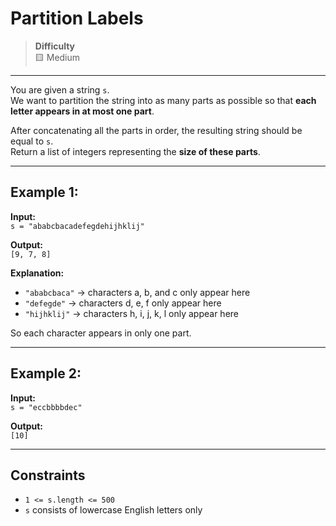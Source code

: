 # Partition Labels

> **Difficulty**  
> 🟨 Medium

---

You are given a string `s`.  
We want to partition the string into as many parts as possible so that **each letter appears in at most one part**.  

After concatenating all the parts in order, the resulting string should be equal to `s`.  
Return a list of integers representing the **size of these parts**.

---

## Example 1:

**Input:**  
`s = "ababcbacadefegdehijhklij"`

**Output:**  
`[9, 7, 8]`

**Explanation:**  
- `"ababcbaca"` → characters a, b, and c only appear here  
- `"defegde"` → characters d, e, f only appear here  
- `"hijhklij"` → characters h, i, j, k, l only appear here  

So each character appears in only one part.

---

## Example 2:

**Input:**  
`s = "eccbbbbdec"`

**Output:**  
`[10]`

---

## Constraints

- `1 <= s.length <= 500`
- `s` consists of lowercase English letters only
